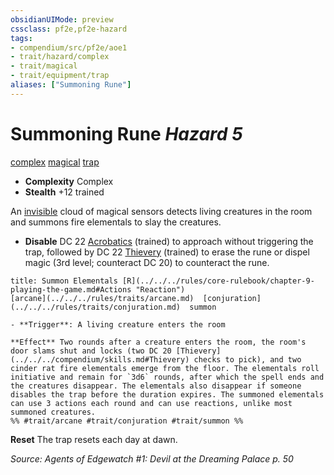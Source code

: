 ```yaml
---
obsidianUIMode: preview
cssclass: pf2e,pf2e-hazard
tags:
- compendium/src/pf2e/aoe1
- trait/hazard/complex
- trait/magical
- trait/equipment/trap
aliases: ["Summoning Rune"]
---
```

# Summoning Rune *Hazard 5*  
[complex](complex.md)  [magical](magical.md)  [trap](trap.md)  

- **Complexity** Complex
- **Stealth** +12 trained  

An [invisible](conditions.md#Invisible) cloud of magical sensors detects living creatures in the room and summons fire elementals to slay the creatures.

- **Disable** DC 22 [Acrobatics](../../skills.md#Acrobatics) (trained) to approach without triggering the trap, followed by DC 22 [Thievery](../../skills.md#Thievery) (trained) to erase the rune or dispel magic (3rd level; counteract DC 20) to counteract the rune.  
     
```ad-embed-ability
title: Summon Elementals [R](../../../rules/core-rulebook/chapter-9-playing-the-game.md#Actions "Reaction")
[arcane](../../../rules/traits/arcane.md)  [conjuration](../../../rules/traits/conjuration.md)  summon  

- **Trigger**: A living creature enters the room

**Effect** Two rounds after a creature enters the room, the room's door slams shut and locks (two DC 20 [Thievery](../../../compendium/skills.md#Thievery) checks to pick), and two cinder rat fire elementals emerge from the floor. The elementals roll initiative and remain for `3d6` rounds, after which the spell ends and the creatures disappear. The elementals also disappear if someone disables the trap before the duration expires. The summoned elementals can use 3 actions each round and can use reactions, unlike most summoned creatures.  
%% #trait/arcane #trait/conjuration #trait/summon %%
```

**Reset** The trap resets each day at dawn.  

*Source: Agents of Edgewatch #1: Devil at the Dreaming Palace p. 50*
